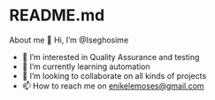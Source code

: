 # README.md
About me
👋 Hi, I’m @Iseghosime 
- 👀 I’m interested in Quality Assurance and testing
- 🌱 I’m currently learning automation
- 💞️ I’m looking to collaborate on all kinds of projects
- 📫 How to reach me on enikelemoses@gmail.com

<!---
iseghosime/iseghosime is a ✨ special ✨ repository because its `README.md` (this file) appears on your GitHub profile.
You can click the Preview link to take a look at your changes.
--->
